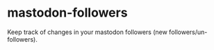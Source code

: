 # mastodon-followers
Keep track of changes in your mastodon followers (new followers/un-followers).
